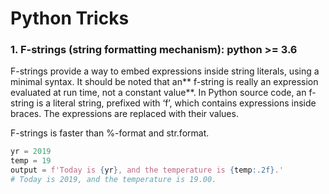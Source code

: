 # Python Tricks

### 1. F-strings (string formatting mechanism): python >= 3.6
F-strings provide a way to embed expressions inside string literals, using a minimal syntax. It should be noted that an** f-string is really an expression evaluated at run time, not a constant value**. In Python source code, an f-string is a literal string, prefixed with ‘f’, which contains expressions inside braces. The expressions are replaced with their values.

F-strings is faster than %-format and str.format.

```python
yr = 2019
temp = 19
output = f'Today is {yr}, and the temperature is {temp:.2f}.'
# Today is 2019, and the temperature is 19.00.
```
